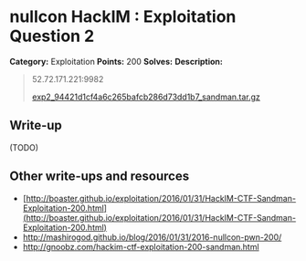 # nullcon HackIM : Exploitation Question 2

**Category:** Exploitation
**Points:** 200
**Solves:** 
**Description:**

> 52.72.171.221:9982
> 
> 
> [exp2_94421d1cf4a6c265bafcb286d73dd1b7_sandman.tar.gz](./exp2_94421d1cf4a6c265bafcb286d73dd1b7_sandman.tar.gz)


## Write-up

(TODO)

## Other write-ups and resources

* [http://boaster.github.io/exploitation/2016/01/31/HackIM-CTF-Sandman-Exploitation-200.html](http://boaster.github.io/exploitation/2016/01/31/HackIM-CTF-Sandman-Exploitation-200.html)
* <http://mashirogod.github.io/blog/2016/01/31/2016-nullcon-pwn-200/>
* <http://gnoobz.com/hackim-ctf-exploitation-200-sandman.html>
